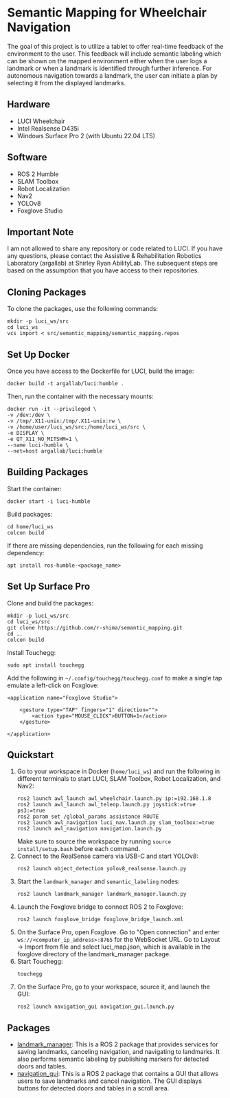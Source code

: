 # Semantic Mapping for Wheelchair Navigation
The goal of this project is to utilize a tablet to offer real-time feedback of the environment to the user. This feedback will include semantic labeling which can be shown on the mapped environment either when the user logs a landmark or when a landmark is identified through further inference. For autonomous navigation towards a landmark, the user can initiate a plan by selecting it from the displayed landmarks.
## Hardware
* LUCI Wheelchair
* Intel Realsense D435i
* Windows Surface Pro 2 (with Ubuntu 22.04 LTS)
## Software
* ROS 2 Humble
* SLAM Toolbox
* Robot Localization
* Nav2
* YOLOv8
* Foxglove Studio
## Important Note
I am not allowed to share any repository or code related to LUCI. If you have any questions, please contact the Assistive & Rehabilitation Robotics Laboratory (argallab) at Shirley Ryan AbilityLab. The subsequent steps are based on the assumption that you have access to their repositories.
## Cloning Packages
To clone the packages, use the following commands:
```
mkdir -p luci_ws/src
cd luci_ws
vcs import < src/semantic_mapping/semantic_mapping.repos
```
## Set Up Docker
Once you have access to the Dockerfile for LUCI, build the image:
```
docker build -t argallab/luci:humble .
```
Then, run the container with the necessary mounts:
```
docker run -it --privileged \
-v /dev:/dev \
-v /tmp/.X11-unix:/tmp/.X11-unix:rw \
-v /home/user/luci_ws/src:/home/luci_ws/src \
-e DISPLAY \
-e QT_X11_NO_MITSHM=1 \
--name luci-humble \
--net=host argallab/luci:humble
```
## Building Packages
Start the container:
```
docker start -i luci-humble
```
Build packages:
```
cd home/luci_ws
colcon build
```
If there are missing dependencies, run the following for each missing dependency:
```
apt install ros-humble-<package_name>
```
## Set Up Surface Pro
Clone and build the packages:
```
mkdir -p luci_ws/src
cd luci_ws/src
git clone https://github.com/r-shima/semantic_mapping.git
cd ..
colcon build
```
Install Touchegg:
```
sudo apt install touchegg
```
Add the following in `~/.config/touchegg/touchegg.conf` to make a single tap emulate a left-click on Foxglove:
```
<application name="Foxglove Studio">

    <gesture type="TAP" fingers="1" direction="">
        <action type="MOUSE_CLICK">BUTTON=1</action>
    </gesture>
    
</application>
```
## Quickstart
1. Go to your workspace in Docker (`home/luci_ws`) and run the following in different terminals to start LUCI, SLAM Toolbox, Robot Localization, and Nav2:
   ```
   ros2 launch awl_launch awl_wheelchair.launch.py ip:=192.168.1.8
   ros2 launch awl_launch awl_teleop.launch.py joystick:=true ps3:=true
   ros2 param set /global_params assistance ROUTE
   ros2 launch awl_navigation luci_nav.launch.py slam_toolbox:=true
   ros2 launch awl_navigation navigation.launch.py
   ```
   Make sure to source the workspace by running `source install/setup.bash` before each command.
2. Connect to the RealSense camera via USB-C and start YOLOv8:
   ```
   ros2 launch object_detection yolov8_realsense.launch.py
   ```
3. Start the `landmark_manager` and `semantic_labeling` nodes:
   ```
   ros2 launch landmark_manager landmark_manager.launch.py
   ```
4. Launch the Foxglove bridge to connect ROS 2 to Foxglove:
   ```
   ros2 launch foxglove_bridge foxglove_bridge_launch.xml
   ```
5. On the Surface Pro, open Foxglove. Go to "Open connection" and enter `ws://<computer_ip_address>:8765` for the WebSocket URL. Go to Layout -> Import from file and select luci_map.json, which is available in the foxglove directory of the landmark_manager package.
6. Start Touchegg:
   ```
   touchegg
   ```
7. On the Surface Pro, go to your workspace, source it, and launch the GUI:
   ```
   ros2 launch navigation_gui navigation_gui.launch.py
   ```
## Packages
* [landmark_manager](https://github.com/r-shima/semantic_mapping/tree/main/landmark_manager): This is a ROS 2 package that provides services for saving landmarks, canceling navigation, and navigating to landmarks. It also performs semantic labeling by publishing markers for detected doors and tables.
* [navigation_gui](https://github.com/r-shima/semantic_mapping/tree/main/navigation_gui): This is a ROS 2 package that contains a GUI that allows users to save landmarks and cancel navigation. The GUI displays buttons for detected doors and tables in a scroll area.